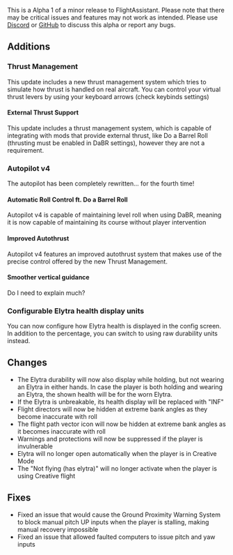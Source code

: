 This is a Alpha 1 of a minor release to FlightAssistant. Please note that there may be critical issues and features may
not work as intended. Please use [Discord](https://discord.gg/5kcBCvnbTp)
or [GitHub](https://github.com/Octol1ttle/FlightAssistant) to discuss this alpha or report any bugs.

## Additions

### Thrust Management

This update includes a new thrust management system which tries to simulate how thrust is handled on real aircraft. You
can control your virtual thrust levers by using your keyboard arrows (check keybinds settings)

#### External Thrust Support

This update includes a thrust management system, which is capable of integrating with mods that provide external thrust,
like Do a Barrel Roll (thrusting must be enabled in DaBR settings),
however they are not a requirement.

### Autopilot v4

The autopilot has been completely rewritten... for the fourth time!

#### Automatic Roll Control ft. Do a Barrel Roll

Autopilot v4 is capable of maintaining level roll when using DaBR, meaning it is now capable of maintaining its course
without player intervention

#### Improved Autothrust

Autopilot v4 features an improved autothrust system that makes use of the precise control offered by the new Thrust
Management.

#### Smoother vertical guidance

Do I need to explain much?

### Configurable Elytra health display units

You can now configure how Elytra health is displayed in the config screen. In addition to the percentage, you can switch
to using raw durability units instead.

## Changes

* The Elytra durability will now also display while holding, but not wearing an Elytra in either hands. In case the
  player is both holding and wearing an Elytra, the shown health will be for the worn Elytra.
* If the Elytra is unbreakable, its health display will be replaced with "INF"
* Flight directors will now be hidden at extreme bank angles as they become inaccurate with roll
* The flight path vector icon will now be hidden at extreme bank angles as it becomes inaccurate with roll
* Warnings and protections will now be suppressed if the player is invulnerable
* Elytra will no longer open automatically when the player is in Creative Mode
* The "Not flying (has elytra)" will no longer activate when the player is using Creative flight

## Fixes

* Fixed an issue that would cause the Ground Proximity Warning System to block manual pitch UP inputs when the player is
  stalling, making manual recovery impossible
* Fixed an issue that allowed faulted computers to issue pitch and yaw inputs
